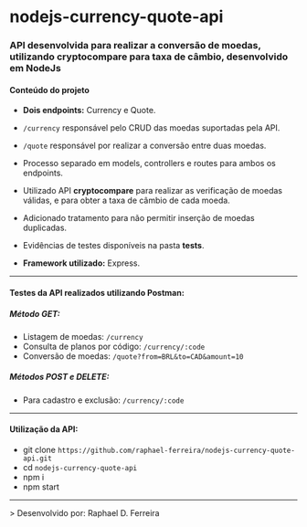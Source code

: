 # nodejs-currency-quote-api

<h3>API desenvolvida para realizar a conversão de moedas, utilizando cryptocompare para taxa de câmbio, desenvolvido em NodeJs</h3>

<h4>Conteúdo do projeto</h4>

- <b>Dois endpoints:</b> Currency e Quote.

- `/currency` responsável pelo CRUD das moedas suportadas pela API.
- `/quote` responsável por realizar a conversão entre duas moedas.

- Processo separado em models, controllers e routes para ambos os endpoints.

- Utilizado API **cryptocompare** para realizar as verificação de moedas válidas, e para obter a taxa de câmbio de cada moeda.

- Adicionado tratamento para não permitir inserção de moedas duplicadas.

- Evidências de testes disponíveis na pasta <b>tests</b>.

- <b>Framework utilizado:</b> Express.

<hr>

<h4>Testes da API realizados utilizando Postman:</h4>

<h5>Método GET:</h5>

- Listagem de moedas: `/currency`
- Consulta de planos por código: `/currency/:code`
- Conversão de moedas: `/quote?from=BRL&to=CAD&amount=10`

<h5>Métodos POST e DELETE:</h5>

- Para cadastro e exclusão: `/currency/:code`

<hr>
<h4>Utilização da API:</h4>

- git clone `https://github.com/raphael-ferreira/nodejs-currency-quote-api.git`
- cd `nodejs-currency-quote-api`
- npm i
- npm start

<hr>
> Desenvolvido por: Raphael D. Ferreira

